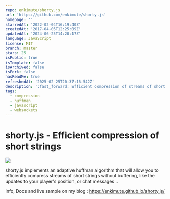 ```yaml
---
repo: enkimute/shorty.js
url: 'https://github.com/enkimute/shorty.js'
homepage: ''
starredAt: '2022-02-04T16:19:40Z'
createdAt: '2017-04-05T12:25:09Z'
updatedAt: '2024-06-25T14:20:17Z'
language: JavaScript
license: MIT
branch: master
stars: 25
isPublic: true
isTemplate: false
isArchived: false
isFork: false
hasReadMe: true
refreshedAt: '2025-02-25T20:37:16.542Z'
description: ':fast_forward: Efficient compression of streams of short JSON strings'
tags:
  - compression
  - huffman
  - javascript
  - websockets
---
```


# shorty.js - Efficient compression of short strings

<IMG SRC="shorty.jpg">

shorty.js implements an adaptive huffman algorithm that will allow you to efficiently compress streams of short strings without buffering, like the updates to your player's position, or chat messages .. 

Info, Docs and live sample on my blog : <https://enkimute.github.io/shorty.js/>
